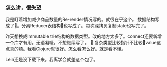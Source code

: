 ### 怎么讲，很失望
我是盯着增加减少商品数量的Re-render情况写的。就很在乎这个。
数据结构写成了。分离Reducer表结构也写成了。每次深拷贝复制state也写完了。

昨天想换成Immutable trie结构的数据类型。改的地方太多了。connect还要新增一个库才有用。无语凝噎。不想继续写了。

复杂类型比较指针不比较value这点真的烦。我看Clojure就很好。怎么看怎么好。就是看不懂。

Lein还是没下载下来。我离学会就差这个包了。
